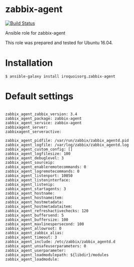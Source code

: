 # zabbix-agent

[![Build Status](https://travis-ci.com/iroquoisorg/ansible-role-zabbix-agent.svg?branch=master)](https://travis-ci.com/iroquoisorg/ansible-role-memcached)

Ansible role for zabbix-agent

This role was prepared and tested for Ubuntu 16.04.

# Installation

`$ ansible-galaxy install iroquoisorg.zabbix-agent`

# Default settings

```

zabbix_agent_zabbix_version: 3.4
zabbix_agent_package: zabbix-agent
zabbix_agent_service: zabbix-agent
zabbixagent_server:
zabbixagent_serveractive:

zabbix_agent_pidfile: /var/run/zabbix/zabbix_agentd.pid
zabbix_agent_logfile: /var/log/zabbix/zabbix_agentd.log
zabbix_agent_custom_config: []
zabbix_agent_logfilesize: 100
zabbix_agent_debuglevel: 3
zabbix_agent_sourceip:
zabbix_agent_enableremotecommands: 0
zabbix_agent_logremotecommands: 0
zabbix_agent_listenport: 10050
zabbix_agent_listeninterface:
zabbix_agent_listenip:
zabbix_agent_startagents: 3
zabbix_agent_hostname:
zabbix_agent_hostnameitem:
zabbix_agent_hostmetadata:
zabbix_agent_hostmetadataitem:
zabbix_agent_refreshactivechecks: 120
zabbix_agent_buffersend: 5
zabbix_agent_buffersize: 100
zabbix_agent_maxlinespersecond: 100
zabbix_agent_allowroot: 0
zabbix_agent_zabbix_alias:
zabbix_agent_timeout: 3
zabbix_agent_include: /etc/zabbix/zabbix_agentd.d
zabbix_agent_unsafeuserparameters: 0
zabbix_agent_userparameter:
zabbix_agent_loadmodulepath: ${libdir}/modules
zabbix_agent_loadmodule:

```
